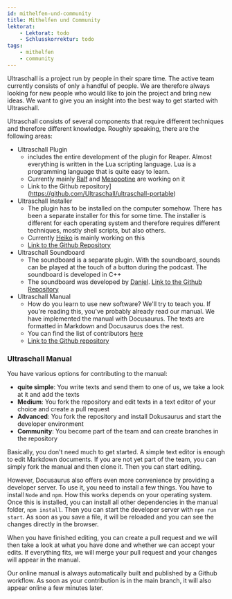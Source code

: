 ```yaml
---
id: mithelfen-und-community
title: Mithelfen und Community
lektorat:
    - Lektorat: todo
    - Schlusskorrektur: todo
tags:
    - mithelfen
    - community
---
```


Ultraschall is a project run by people in their spare time. The active team currently consists of only a handful of people. We are therefore always looking for new people who would like to join the project and bring new ideas. We want to give you an insight into the best way to get started with Ultraschall.

Ultraschall consists of several components that require different techniques and therefore different knowledge. Roughly speaking, there are the following areas:
- Ultraschall Plugin
    - includes the entire development of the plugin for Reaper. Almost everything is written in the Lua scripting language. Lua is a programming language that is quite easy to learn.  
    - Currently mainly [Ralf](https://github.com/rstockm) and [Mesopotine](https://github.com/mespotine) are working on it
    - Link to the Github repository](https://github.com/Ultraschall/ultraschall-portable)
- Ultraschall Installer
    - The plugin has to be installed on the computer somehow. There has been a separate installer for this for some time. The installer is different for each operating system and therefore requires different techniques, mostly shell scripts, but also others. 
    - Currently [Heiko](https://github.com/heikopanjas) is mainly working on this
    - [Link to the Github Repository](https://github.com/Ultraschall/ultraschall-installer)
- Ultraschall Soundboard
    - The soundboard is a separate plugin. With the soundboard, sounds can be played at the touch of a button during the podcast. The soundboard is developed in C++
    - The soundboard was developed by [Daniel](https://github.com/danlin). 
    [Link to the Github Repository](https://github.com/Ultraschall/ultraschall-soundboard)
- Ultraschall Manual
    - How do you learn to use new software? We'll try to teach you. If you're reading this, you've probably already read our manual. We have implemented the manual with Docusaurus. The texts are formatted in Markdown and Docusaurus does the rest. 
    - You can find the list of contributors [here](partcipants) 
    - [Link to the Github repository](https://github.com/Ultraschall/ultraschall-manual)


### Ultraschall Manual
You have various options for contributing to the manual: 
- **quite simple**: You write texts and send them to one of us, we take a look at it and add the texts
- **Medium**: You fork the repository and edit texts in a text editor of your choice and create a pull request
- **Advanced**: You fork the repository and install Dokusaurus and start the developer environment
- **Community**: You become part of the team and can create branches in the repository

Basically, you don't need much to get started. A simple text editor is enough to edit Markdown documents. If you are not yet part of the team, you can simply fork the manual and then clone it. Then you can start editing. 

However, Docusaurus also offers even more convenience by providing a developer server. To use it, you need to install a few things. You have to install `Node` and `npm`. How this works depends on your operating system. Once this is installed, you can install all other dependencies in the manual folder, `npm install`. Then you can start the developer server with `npm run start`. As soon as you save a file, it will be reloaded and you can see the changes directly in the browser. 

When you have finished editing, you can create a pull request and we will then take a look at what you have done and whether we can accept your edits. If everything fits, we will merge your pull request and your changes will appear in the manual.

Our online manual is always automatically built and published by a Github workflow. As soon as your contribution is in the main branch, it will also appear online a few minutes later. 
